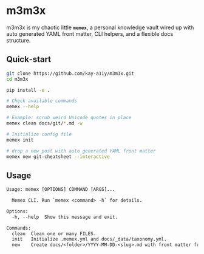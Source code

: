 # m3m3x

m3m3x is my chaotic little **`memex`**, a personal knowledge vault wired up with auto generated YAML front matter, CLI helpers, and a flexible docs structure.  

## Quick‑start

```bash
git clone https://github.com/kay-a11y/m3m3x.git
cd m3m3x

pip install -e .

# Check available commands
memex --help

# Example: scrub weird Unicode quotes in place
memex clean docs/git/*.md -w

# Initialize config file
memex init

# drop a new post with auto generated YAML front matter
memex new git-cheatsheet --interactive
```

## Usage

```txt
Usage: memex [OPTIONS] COMMAND [ARGS]...

  Memex CLI. Run `memex <command> -h` for details.

Options:
  -h, --help  Show this message and exit.

Commands:
  clean  Clean one or many FILES.
  init   Initialize .memex.yml and docs/_data/taxonomy.yml.
  new    Create docs/<folder>/YYYY-MM-DD-<slug>.md with front matter from...
```